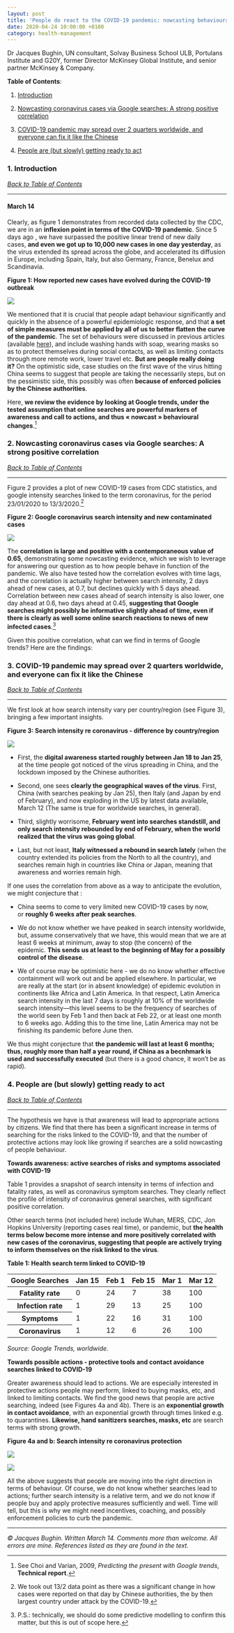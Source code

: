 ```yaml
---
layout: post
title: 'People do react to the COVID-19 pandemic: nowcasting behavioural changes through Google searches'
date: 2020-04-24 10:00:00 +0100
category: health-management
---
```


Dr Jacques Bughin, UN consultant, Solvay Business School ULB, Portulans Institute and G20Y, former Director McKinsey Global Institute, and senior partner McKinsey & Company.

**Table of Contents**:<a name="tbc"></a>

1. [Introduction](#cap1)

2. [Nowcasting coronavirus cases via Google searches: A strong positive correlation](#cap2)

3. [COVID-19 pandemic may spread over 2 quarters worldwide, and everyone can fix it like the Chinese](#cap3)

4. [People are (but slowly) getting ready to act](#cap4)

### 1. Introduction <a name="cap1"></a>

[*Back to Table of Contents*](#tbc)

-------------------------------------

#### **March 14**

Clearly, as figure 1 demonstrates from recorded data collected by the CDC, we are in an **inflexion point in terms of the COVID-19 pandemic**. Since 5 days ago , we have surpassed the positive linear trend of new daily cases, **and even we got up to 10,000 new cases in one day yesterday**, as the virus extended its spread across the globe, and accelerated its diffusion in Europe, including Spain, Italy, but also Germany, France, Benelux and Scandinavia.

<!--more-->

**Figure 1: How reported new cases have evolved during the COVID-19 outbreak**

![](/assets/images/Health-Management/People-do-react-to-the-COVID-19-pandemic-nowcasting-behavioral-changes-through-Google-searches/Figure1.jpg)

We mentioned that it is crucial that people adapt behaviour significantly and quickly in the absence of a powerful epidemiologic response, and that **a set of simple measures must be applied by all of us to better flatten the curve of the pandemic**. The set of behaviours were discussed in previous articles (available [here](https://learning-from-the-curve.github.io/health-management/)), and include washing hands with soap, wearing masks so as to protect themselves during social contacts, as well as limiting contacts through more remote work, lower travel etc. **But are people really doing it?** On the optimistic side, case studies on the first wave of the virus hitting China seems to suggest that people are taking the necessarily steps, but on the pessimistic side, this possibly was often **because of enforced policies by the Chinese authorities**.

Here, **we review the evidence by looking at Google trends, under the tested assumption that online searches are powerful markers of awareness and call to actions, and thus « nowcast » behavioural changes**.[^1]

[^1]: See Choi and Varian, 2009, *Predicting the present with Google trends*, **Technical report**.

### 2. Nowcasting coronavirus cases via Google searches: A strong positive correlation <a name="cap2"></a>

[*Back to Table of Contents*](#tbc)

-------------------------------------

Figure 2 provides a plot of new COVID-19 cases from CDC statistics, and google intensity searches linked to the term coronavirus, for the period 23/01/2020 to 13/3/2020.[^2]

[^2]: We took out 13/2 data point as there was a significant change in how cases were reported on that day by Chinese authorities, the by then largest country under attack by the COVID-19.

**Figure 2: Google coronavirus search intensity and new contaminated cases**

![](/assets/images/Health-Management/People-do-react-to-the-COVID-19-pandemic-nowcasting-behavioral-changes-through-Google-searches/Figure2.jpg)

The **correlation is large and positive with a contemporaneous value of 0.65**, demonstrating some nowcasting evidence, which we wish to leverage for answering our question as to how people behave in function of the pandemic. We also have tested how the correlation evolves with time lags, and the correlation is actually higher between search intensity, 2 days ahead of new cases, at 0.7, but declines quickly with 5 days ahead. Correlation between new cases ahead of search intensity is also lower, one day ahead at 0.6, two days ahead at 0.45, **suggesting that Google searches might possibly be informative slightly ahead of time, even if there is clearly as well some online search reactions to news of new infected cases**.[^3]

[^3]: P.S.: technically, we should do some predictive modelling to confirm this matter, but this is out of scope here.

Given this positive correlation, what can we find in terms of Google trends? Here are the findings:

### 3. COVID-19 pandemic may spread over 2 quarters worldwide, and everyone can fix it like the Chinese <a name="cap3"></a>

[*Back to Table of Contents*](#tbc)

-------------------------------------

We first look at how search intensity vary per country/region (see Figure 3), bringing a few important insights.

**Figure 3: Search intensity re coronavirus - difference by country/region**

![](/assets/images/Health-Management/People-do-react-to-the-COVID-19-pandemic-nowcasting-behavioral-changes-through-Google-searches/Figure3.jpg)

- First, the **digital awareness started roughly between Jan 18 to Jan 25**, at the time people got noticed of the virus spreading in China, and the lockdown imposed by the Chinese authorities.

- Second, one sees **clearly the geographical waves of the virus**. First, China (with searches peaking by Jan 25), then Italy (and Japan by end of February), and now exploding in the US by latest data available, March 12 (The same is true for worldwide searches, in general).

- Third, slightly worrisome, **February went into searches standstill, and only search intensity rebounded by end of February, when the world realized that the virus was going global**.

- Last, but not least, **Italy witnessed a rebound in search lately** (when the country extended its policies from the North to all the country), and searches remain high in countries like China or Japan, meaning that awareness and worries remain high.

If one uses the correlation from above as a way to anticipate the evolution, we might conjecture that :

- China seems to come to very limited new COVID-19 cases by now, or **roughly 6 weeks after peak searches**.

- We do not know whether we have peaked in search intensity worldwide, but, assume conservatively that we have, this would mean that we are at least 6 weeks at minimum, away to stop (the concern) of the epidemic. **This sends us at least to the beginning of May for a possibly control of the disease**.

- We of course may be optimistic here - we do no know whether effective containment will work out and be applied elsewhere. In particular, we are really at the start (or in absent knowledge) of epidemic evolution in continents like Africa and Latin America. In that respect, Latin America search intensity in the last 7 days is roughly at 10% of the worldwide search intensity—this level seems to be the frequency of searches of the world seen by Feb 1 and then back at Feb 22, or at least one month to 6 weeks ago. Adding this to the time line, Latin America may not be finishing its pandemic before June then.

We thus might conjecture that **the pandemic will last at least 6 months; thus, roughly more than half a year round, if China as a becnhmark is used and successfully executed** (but there is a good chance, it won’t be as rapid).

### 4. People are (but slowly) getting ready to act <a name="cap4"></a>

[*Back to Table of Contents*](#tbc)

-------------------------------------

The hypothesis we have is that awareness will lead to appropriate actions by citizens. We find that there has been a significant increase in terms of searching for the risks linked to the COVID-19, and that the number of protective actions may look like growing if searches are a solid nowcasting of people behaviour.

**Towards awareness: active searches of risks and symptoms associated with COVID-19**

Table 1 provides a snapshot of search intensity in terms of infection and fatality rates, as well as coronavirus symptom searches. They clearly reflect the profile of intensity of coronavirus general searches, with significant positive correlation.

Other search terms (not included here) include Wuhan, MERS, CDC, Jon Hopkins University (reporting cases real time), or pandemic, but **the health terms below become more intense and more positively correlated with new cases of the coronavirus, suggesting that people are actively trying to inform themselves on the risk linked to the virus**.

**Table 1: Health search term linked to COVID-19**

<table class='table table-bordered table-dark table-hover'>
    <thead>
        <tr>
            <th scope='col'>Google Searches</th>
            <th scope='col'>Jan 15</th>
            <th scope='col'>Feb 1</th>
            <th scope='col'>Feb 15</th>
            <th scope='col'>Mar 1</th>
            <th scope='col'>Mar 12</th>
        </tr>
    </thead>
    <tbody>
        <tr>
            <th scope='row'>Fatality rate</th>
            <td>0</td>
            <td>24</td>
            <td>7</td>
            <td>38</td>
            <td>100</td>
        </tr>
        <tr>
            <th scope='row'>Infection rate</th>
            <td>1</td>
            <td>29</td>
            <td>13</td>
            <td>25</td>
            <td>100</td>
        </tr>
        <tr>
            <th scope='row'>Symptoms</th>
            <td>1</td>
            <td>22</td>
            <td>16</td>
            <td>31</td>
            <td>100</td>
        </tr>
        <tr>
            <th scope='row'>Coronavirus</th>
            <td>1</td>
            <td>12</td>
            <td>6</td>
            <td>26</td>
            <td>100</td>
        </tr>
    </tbody>
</table>

*Source: Google Trends, worldwide.*

**Towards possible actions - protective tools and contact avoidance searches linked to COVID-19**

Greater awareness should lead to actions. We are especially interested in protective actions people may perform, linked to buying masks, etc, and linked to limiting contacts. We find the good news that people are active searching, indeed (see Figures 4a and 4b). There is an **exponential growth in contact avoidance**, with an exponential growth through times linked e.g. to quarantines. **Likewise, hand sanitizers searches, masks, etc** are search terms with strong growth.

**Figure 4a and b: Search intensity re coronavirus protection**

![](/assets/images/Health-Management/People-do-react-to-the-COVID-19-pandemic-nowcasting-behavioral-changes-through-Google-searches/Figure4a.jpg)

![](/assets/images/Health-Management/People-do-react-to-the-COVID-19-pandemic-nowcasting-behavioral-changes-through-Google-searches/Figure4b.jpg)

All the above suggests that people are moving into the right direction in terms of behaviour. Of course, we do not know whether searches lead to actions; further search intensity is a relative term, and we do not know if people buy and apply protective measures sufficiently and well. Time will tell, but this is why we might need incentives, coaching, and possibly enforcement policies to curb the pandemic.

-------------------------------------

*© Jacques Bughin. Written March 14. Comments more than welcome. All errors are mine. References listed as they are found in the text.*
